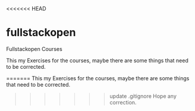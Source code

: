 <<<<<<< HEAD
# fullstackopen
Fullstackopen Courses

This my Exercises for the courses, maybe there are some things that need to be corrected. 

=======
This my Exercises for the courses,
maybe there are some things that need to be corrected.
>>>>>>> update .gitignore
Hope any correction.
